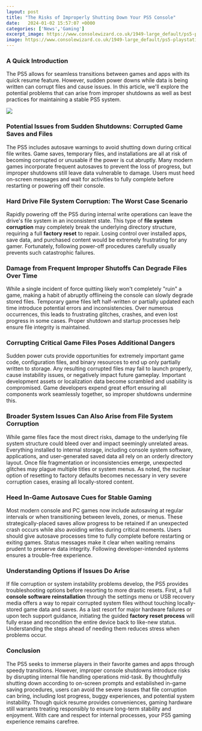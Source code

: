 ```yaml
---
layout: post
title: "The Risks of Improperly Shutting Down Your PS5 Console"
date:   2024-01-02 15:57:07 +0000
categories: ['News','Gaming']
excerpt_image: https://www.consolewizard.co.uk/1949-large_default/ps5-playstation-5-keeps-shutting-down-repair.jpg
image: https://www.consolewizard.co.uk/1949-large_default/ps5-playstation-5-keeps-shutting-down-repair.jpg
---
```


### A Quick Introduction
The PS5 allows for seamless transitions between games and apps with its quick resume feature. However, sudden power downs while data is being written can corrupt files and cause issues. In this article, we'll explore the potential problems that can arise from improper shutdowns as well as best practices for maintaining a stable PS5 system.

![](https://www.getdroidtips.com/wp-content/uploads/2021/05/shutdown-ps5-768x461.jpg)
### **Potential Issues from Sudden Shutdowns: Corrupted Game Saves and Files**  
The PS5 includes autosave warnings to avoid shutting down during critical file writes. Game saves, temporary files, and installations are all at risk of becoming corrupted or unusable if the power is cut abruptly. Many modern games incorporate frequent autosaves to prevent the loss of progress, but improper shutdowns still leave data vulnerable to damage. Users must heed on-screen messages and wait for activities to fully complete before restarting or powering off their console.
### **Hard Drive File System Corruption: The Worst Case Scenario**
Rapidly powering off the PS5 during internal write operations can leave the drive's file system in an inconsistent state. This type of **file system corruption** may completely break the underlying directory structure, requiring a full **factory reset** to repair. Losing control over installed apps, save data, and purchased content would be extremely frustrating for any gamer. Fortunately, following power-off procedures carefully usually prevents such catastrophic failures.
### **Damage from Frequent Improper Shutoffs Can Degrade Files Over Time** 
While a single incident of force quitting likely won't completely "ruin" a game, making a habit of abruptly offlineing the console can slowly degrade stored files. Temporary game files left half-written or partially updated each time introduce potential errors and inconsistencies. Over numerous occurrences, this leads to frustrating glitches, crashes, and even lost progress in some cases. Proper shutdown and startup processes help ensure file integrity is maintained.
### **Corrupting Critical Game Files Poses Additional Dangers**  
Sudden power cuts provide opportunities for extremely important game code, configuration files, and binary resources to end up only partially written to storage. Any resulting corrupted files may fail to launch properly, cause instability issues, or negatively impact future gameplay. Important development assets or localization data become scrambled and usability is compromised. Game developers expend great effort ensuring all components work seamlessly together, so improper shutdowns undermine this.
### **Broader System Issues Can Also Arise from File System Corruption**  
While game files face the most direct risks, damage to the underlying file system structure could bleed over and impact seemingly unrelated areas. Everything installed to internal storage, including console system software, applications, and user-generated saved data all rely on an orderly directory layout. Once file fragmentation or inconsistencies emerge, unexpected glitches may plague multiple titles or system menus. As noted, the nuclear option of resetting to factory defaults becomes necessary in very severe corruption cases, erasing all locally-stored content.
### **Heed In-Game Autosave Cues for Stable Gaming**  
Most modern console and PC games now include autosaving at regular intervals or when transitioning between levels, zones, or menus. These strategically-placed saves allow progress to be retained if an unexpected crash occurs while also avoiding writes during critical moments. Users should give autosave processes time to fully complete before restarting or exiting games. Status messages make it clear when waiting remains prudent to preserve data integrity. Following developer-intended systems ensures a trouble-free experience.  
### **Understanding Options if Issues Do Arise**
If file corruption or system instability problems develop, the PS5 provides troubleshooting options before resorting to more drastic resets. First, a full **console software reinstallation** through the settings menu or USB recovery media offers a way to repair corrupted system files without touching locally-stored game data and saves. As a last resort for major hardware failures or upon tech support guidance, initiating the guided **factory reset process** will fully erase and recondition the entire device back to like-new status. Understanding the steps ahead of needing them reduces stress when problems occur.
### **Conclusion**
The PS5 seeks to immerse players in their favorite games and apps through speedy transitions. However, improper console shutdowns introduce risks by disrupting internal file handling operations mid-task. By thoughtfully shutting down according to on-screen prompts and established in-game saving procedures, users can avoid the severe issues that file corruption can bring, including lost progress, buggy experiences, and potential system instability. Though quick resume provides conveniences, gaming hardware still warrants treating responsibly to ensure long-term stability and enjoyment. With care and respect for internal processes, your PS5 gaming experience remains carefree.